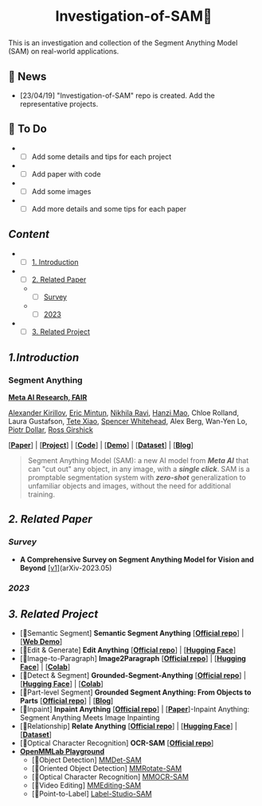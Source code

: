 # <p align=center> Investigation-of-SAM🤔</p>
This is an investigation and collection of the Segment Anything Model (SAM) on real-world applications.

## 🎑 News
* [23/04/19] "Investigation-of-SAM" repo is created. Add the representative projects.

## 🍵 To Do
* - [ ] Add some details and tips for each project
* - [ ] Add paper with code
* - [ ] Add some images
* - [ ] Add more details and some tips for each paper

## <span id="head-content"> *Content* </span>
* - [ ] [1. Introduction](#head1)
* - [ ] [2. Related Paper](#head2)
  * - [ ] [Survey](#headsurvey)
  * - [ ] [2023](#head2023)
* - [ ] [3. Related Project](#head3)
  
## <span id="head1"> *1.Introduction* </span>
### Segment Anything
**[Meta AI Research, FAIR](https://ai.facebook.com/research/)**

[Alexander Kirillov](https://alexander-kirillov.github.io/), [Eric Mintun](https://ericmintun.github.io/), [Nikhila Ravi](https://nikhilaravi.com/), [Hanzi Mao](https://hanzimao.me/), Chloe Rolland, Laura Gustafson, [Tete Xiao](https://tetexiao.com), [Spencer Whitehead](https://www.spencerwhitehead.com/), Alex Berg, Wan-Yen Lo, [Piotr Dollar](https://pdollar.github.io/), [Ross Girshick](https://www.rossgirshick.info/)

[[**Paper**](https://ai.facebook.com/research/publications/segment-anything/)] | [[**Project**](https://segment-anything.com/)] | [[**Code**](https://github.com/facebookresearch/segment-anything)] | [[**Demo**](https://segment-anything.com/demo)] | [[**Dataset**](https://segment-anything.com/dataset/index.html)] | [[**Blog**](https://ai.facebook.com/blog/segment-anything-foundation-model-image-segmentation/)]

> Segment Anything Model (SAM): a new AI model from ***Meta AI*** that can "cut out" any object, in any image, with a ***single click***. SAM is a promptable segmentation system with ***zero-shot*** generalization to unfamiliar objects and images, without the need for additional training.

## <span id="head2"> *2. Related Paper* </span>

### <span id="headsurvey"> *Survey* </span>
* **A Comprehensive Survey on Segment Anything Model for Vision and Beyond** [[v1]](https://arxiv.org/abs/2305.08196)(arXiv-2023.05) 


### <span id="head2023"> *2023* </span>

## <span id="head3"> *3. Related Project* </span>
* [🚩Semantic Segment] **Semantic Segment Anything** [[**Official repo**](https://github.com/fudan-zvg/Semantic-Segment-Anything)] | [[**Web Demo**](https://replicate.com/cjwbw/semantic-segment-anything)]
* [🚩Edit & Generate] **Edit Anything** [[**Official repo**](https://github.com/sail-sg/EditAnything)] | [[**Hugging Face**](https://huggingface.co/spaces/shgao/EditAnything)]
* [🚩Image-to-Paragraph] **Image2Paragraph** [[**Official repo**](https://github.com/showlab/Image2Paragraph)] | [[**Hugging Face**](https://huggingface.co/spaces/Awiny/Image2Paragraph)] | [[**Colab**](https://colab.research.google.com/drive/1RCzMgApzbwI6cp_NZGIbHBP_HDslZjeH?usp=sharing)]
* [🚩Detect & Segment] **Grounded-Segment-Anything** [[**Official repo**](https://github.com/IDEA-Research/Grounded-Segment-Anything)] | [[**Hugging Face**](https://huggingface.co/spaces/IDEA-Research/Grounded-SAM)] | [[**Colab**](https://github.com/camenduru/grounded-segment-anything-colab)]
* [🚩Part-level Segment] **Grounded Segment Anything: From Objects to Parts** [[**Official repo**](https://github.com/Cheems-Seminar/grounded-segment-any-parts#grounded-segment-anything-from-objects-to-parts)] | [[**Blog**](https://cheems-seminar.github.io/)]
* [🚩Inpaint] **Inpaint Anything** [[**Official repo**](https://github.com/geekyutao/Inpaint-Anything)] | [[**Paper**](https://arxiv.org/abs/2304.06790)]-Inpaint Anything: Segment Anything Meets Image Inpainting
* [🚩Relationship] **Relate Anything** [[**Official repo**](https://github.com/Luodian/RelateAnything)] | [[**Hugging Face**](https://huggingface.co/spaces/mmlab-ntu/relate-anything-model)] | [[**Dataset**](https://psgdataset.org/)]
* [🚩Optical Character Recognition] **OCR-SAM** [[**Official repo**](https://github.com/yeungchenwa/OCR-SAM)] 
* [**OpenMMLab Playground**](https://github.com/open-mmlab/playground)
  * [🚩Object Detection] [MMDet-SAM](https://github.com/open-mmlab/playground/blob/main/mmdet_sam)
  * [🚩Oriented Object Detection] [MMRotate-SAM](https://github.com/open-mmlab/playground/blob/main/mmrotate_sam)
  * [🚩Optical Character Recognition] [MMOCR-SAM](https://github.com/open-mmlab/playground/blob/main/mmocr_sam)
  * [🚩Video Editing] [MMEditing-SAM](https://github.com/open-mmlab/playground/blob/main/mmediting_sam)
  * [🚩Point-to-Label] [Label-Studio-SAM](https://github.com/open-mmlab/playground/tree/main/label_anything)

